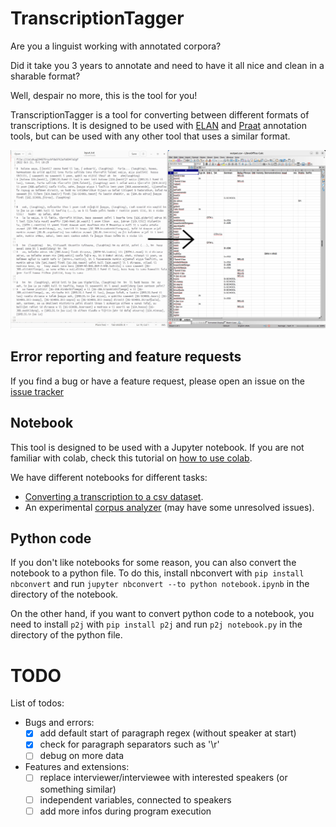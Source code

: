 # TranscriptionTagger
Are you a linguist working with annotated corpora?

Did it take you 3 years to annotate and need to have it all nice and clean in a sharable format?

Well, despair no more, this is the tool for you!

TranscriptionTagger is a tool for converting between different formats of transcriptions. 
It is designed to be used with [ELAN](https://tla.mpi.nl/tools/tla-tools/elan/) and [Praat](https://www.fon.hum.uva.nl/praat/) annotation tools,
but can be used with any other tool that uses a similar format.


![example image](./includes/example.png)

## Error reporting and feature requests
If you find a bug or have a feature request, please open an issue on the [issue tracker](https://github.com/nicofirst1/TranscriptionTagger/issues/new/choose)


## Notebook
This tool is designed to be used with a Jupyter notebook.
If you are not familiar with colab, check this tutorial on [how to use colab](https://colab.research.google.com/notebooks/intro.ipynb).

We have different notebooks for different tasks:

- [Converting a transcription to a csv dataset](https://colab.research.google.com/github/nicofirst1/TranscriptionTagger/blob/main/dataset_creation.ipynb).
- An experimental [corpus analyzer](https://colab.research.google.com/github/nicofirst1/TranscriptionTagger/blob/main/corpus_analysis.ipynb) (may have some unresolved issues).



## Python code
If you don't like notebooks for some reason, you can also convert the notebook to a python file.
To do this, install nbconvert with `pip install nbconvert` and run `jupyter nbconvert --to python notebook.ipynb` in the directory of the notebook.

On the other hand, if you want to convert python code to a notebook, you need to install `p2j` with `pip install p2j` 
and run `p2j notebook.py` in the directory of the python file.

# TODO

List of todos:
- Bugs and errors:
  - [x] add default start of paragraph regex (without speaker at start)
  - [x] check for paragraph separators such as '\r' 
  - [ ] debug on more data
- Features and extensions:
  - [ ] replace interviewer/interviewee with interested speakers (or something similar)
  - [ ] independent variables, connected to speakers
  - [ ] add more infos during program execution